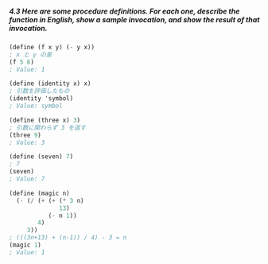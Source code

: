##### 4.3  Here are some procedure definitions. For each one, describe the function in English, show a sample invocation, and show the result of that invocation.
```Scheme
(define (f x y) (- y x))
; x と y の差
(f 5 6)
; Value: 1

(define (identity x) x)
; 引数を評価したもの
(identity 'symbol)
; Value: symbol

(define (three x) 3)
; 引数に関わらず 3 を返す
(three 9)
; Value: 3

(define (seven) 7)
; 7
(seven)
; Value: 7

(define (magic n)
  (- (/ (+ (+ (* 3 n)
              13)
           (- n 1))
        4)
     3))
; (((3n+13) + (n-1)) / 4) - 3 = n
(magic 1)
; Value: 1
```
